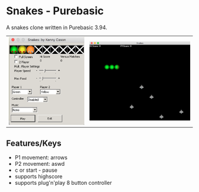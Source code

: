 Snakes - Purebasic
==================

A snakes clone written in Purebasic 3.94.

<table>
<tr>
    <td>
        <img src="/screenshots/snakes1.png" width="300px"/>
    </td>
    <td>
        <img src="/screenshots/snakes2.png" width="400px"/>
    </td>
</tr>
</table>

## Features/Keys

- P1 movement: arrows
- P2 movement: aswd
- c or start - pause
- supports highscore
- supports plug'n'play 8 button controller

